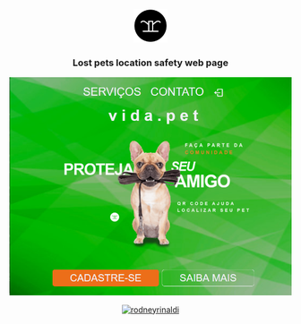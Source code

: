 <!-- START -->
<p align="center">
  <a href="#">
    <img alt="rodneyrinaldi" src="https://github.com/rodneyrinaldi/vida.pet/blob/master/public/rr-logo.png" width="60" />
  </a>
</p>

<h3 align="center">
  Lost pets location safety web page
</h3>

<p align="center">
  <a href="#">
    <img alt="rodneyrinaldi" src="https://github.com/rodneyrinaldi/vida.pet/blob/master/public/page.png" width="600" />
  </a>
</p>

<p align="center">
  <a href="#">
    <img alt="rodneyrinaldi" src="https://github.com/rodneyrinaldi/vida.pet/blob/master/public/mobile.png" width="600" />
  </a>
</p>
<!-- END -->
